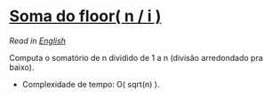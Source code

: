 
# [Soma do floor( n / i )](sum_of_floor.cpp)

*Read in [English](README.en.md)*

Computa o somatório de n dividido de 1 a n (divisão arredondado pra baixo).

- Complexidade de tempo: O( sqrt(n) ).
